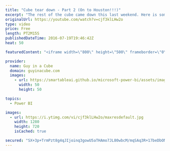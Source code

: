 ```yaml
---
title: "Cube tear down - Part 2 (On to Houston!!!)"
excerpt: "The rest of the cube came down this last weekend. Here is some time lapse of it occurring. Thankfully I had Kennedy to help!  7 boxes and 3 monitors later, I have the cube taken apart.  LET'S CONNECT!  Guy in a Cube -- https://guyinacube.com -- http://twitter.com/guyinacube -- http://www.facebook.com/guyinacube"
originalUrl: https://youtube.com/watch?v=cjf3klLHw2o
type: video
price: Free
length: PT2M15S
publishedDateTime: 2016-07-19T19:46:42Z
heat: 50

featuredContent: "<iframe width=\"800\" height=\"500\" frameborder=\"0\" src=\"https://www.youtube.com/embed/cjf3klLHw2o\" allow=\"accelerometer; autoplay; encrypted-media; gyroscope; picture-in-picture\" allowfullscreen></iframe>"

provider:
  name: Guy in a Cube
  domain: guyinacube.com
  images:
    - url: https://smartableai.github.io/microsoft-power-bi/assets/images/organizations/guyinacube.com-50x50.jpg
      width: 50
      height: 50

topics:
  - Power BI

images:
  - url: https://i.ytimg.com/vi/cjf3klLHw2o/maxresdefault.jpg
    width: 1280
    height: 720
    isCached: true

secured: "SX+3p+TrmPzt8g4qJIjoinq3gowU5aTHAmo7JL80wbcM/mqSAq3R+17beDbONIvBduaF3TqoBof2hYp2c5k/9rtUgk7/XKqwGZjxQey+dhNfCum1YgLfRW3pWAbkhbpV5LibRquxQpOKLroFEuukZJu8HEnTgZtmOhgJkMxSGxN7HQ+F+aFp6NQXkqHrA/Jadfua34mnTllX3PnV1hNh5d8n/UJ12+VAvOKNTObawVbF0XeIUSOdOthec65uBzexYQdf6ZxewwxoHwcandRfa7Lrznr5jq6KEPut0xlsHu6AVKo4h0UL3HdNv+o/Q66jxc/vTYMhb3PszaZcxnZOR9+MkplQHJjmk4uNVDr3w5b+nOtFuKHd6QAB9Mmihf2C3Cs0I1IlIC6S0DUENkGWvQXDDyjtKq3WWL0rT/jzOdI=;EqLCCpVFGnqR2pJiibpCrA=="
---
```


